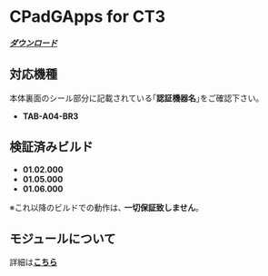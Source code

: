 # CPadGApps for CT3

[***ダウンロード***](//github.com/s1204IT/CPadGApps/releases/latest/download/Module3.zip "Module3.zip")

## 対応機種
本体裏面のシール部分に記載されている｢**認証機器名**｣をご確認下さい｡
- **TAB-A04-BR3**

## 検証済みビルド
- **01.02.000**
- **01.05.000**
- **01.06.000**

※これ以降のビルドでの動作は､ **一切保証致しません**｡

## モジュールについて
詳細は[**こちら**](MODULE.md)
